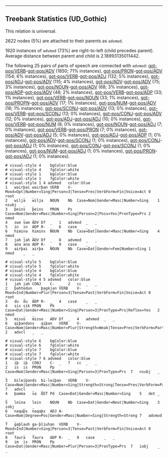 

--------------------------------------------------------------------------------

## Treebank Statistics (UD_Gothic)

This relation is universal.

2622 nodes (5%) are attached to their parents as `advmod`.

1920 instances of `advmod` (73%) are right-to-left (child precedes parent).
Average distance between parent and child is 2.18993135011442.

The following 25 pairs of parts of speech are connected with `advmod`: [got-pos/VERB]()-[got-pos/ADV]() (1850; 71% instances), [got-pos/PRON]()-[got-pos/ADV]() (154; 6% instances), [got-pos/VERB]()-[got-pos/ADJ]() (132; 5% instances), [got-pos/ADJ]()-[got-pos/ADV]() (115; 4% instances), [got-pos/ADV]()-[got-pos/ADV]() (75; 3% instances), [got-pos/NOUN]()-[got-pos/ADV]() (68; 3% instances), [got-pos/ADP]()-[got-pos/ADV]() (48; 2% instances), [got-pos/VERB]()-[got-pos/ADP]() (33; 1% instances), [got-pos/VERB]()-[got-pos/NOUN]() (33; 1% instances), [got-pos/PROPN]()-[got-pos/ADV]() (17; 1% instances), [got-pos/NUM]()-[got-pos/ADV]() (16; 1% instances), [got-pos/SCONJ]()-[got-pos/ADV]() (13; 0% instances), [got-pos/VERB]()-[got-pos/SCONJ]() (13; 0% instances), [got-pos/CONJ]()-[got-pos/ADV]() (12; 0% instances), [got-pos/ADJ]()-[got-pos/ADJ]() (10; 0% instances), [got-pos/VERB]()-[got-pos/NUM]() (8; 0% instances), [got-pos/NOUN]()-[got-pos/ADJ]() (7; 0% instances), [got-pos/VERB]()-[got-pos/PRON]() (7; 0% instances), [got-pos/ADV]()-[got-pos/ADJ]() (5; 0% instances), [got-pos/ADJ]()-[got-pos/ADP]() (1; 0% instances), [got-pos/ADV]()-[got-pos/SCONJ]() (1; 0% instances), [got-pos/CONJ]()-[got-pos/ADJ]() (1; 0% instances), [got-pos/CONJ]()-[got-pos/SCONJ]() (1; 0% instances), [got-pos/NUM]()-[got-pos/ADJ]() (1; 0% instances), [got-pos/PRON]()-[got-pos/ADJ]() (1; 0% instances).


~~~ conllu
# visual-style 4	bgColor:blue
# visual-style 4	fgColor:white
# visual-style 1	bgColor:blue
# visual-style 1	fgColor:white
# visual-style 1 4 advmod	color:blue
1	wairþai	wairþan	VERB	V-	Mood=Opt|Number=Sing|Person=3|Tense=Pres|VerbForm=Fin|Voice=Act	0	root	_	_
2	wilja	wilja	NOUN	Nb	Case=Nom|Gender=Masc|Number=Sing	1	nsubj	_	_
3	þeins	þeins	PRON	Ps	Case=Nom|Gender=Masc|Number=Sing|Person=2|Poss=Yes|PronType=Prs	2	nmod	_	_
4	swe	swe	ADV	Df	_	1	advmod	_	_
5	in	in	ADP	R-	_	6	case	_	_
6	himina	himins	NOUN	Nb	Case=Dat|Gender=Masc|Number=Sing	4	nmod	_	_
7	jah	jah	ADV	Df	_	8	advmod	_	_
8	ana	ana	ADP	R-	_	9	case	_	_
9	airþai	airþa	NOUN	Nb	Case=Dat|Gender=Fem|Number=Sing	1	nmod	_	_

~~~


~~~ conllu
# visual-style 5	bgColor:blue
# visual-style 5	fgColor:white
# visual-style 4	bgColor:blue
# visual-style 4	fgColor:white
# visual-style 4 5 advmod	color:blue
1	jah	jah	CONJ	C-	_	2	cc	_	_
2	þahtedun	þagkjan	VERB	V-	Mood=Ind|Number=Plur|Person=3|Tense=Past|VerbForm=Fin|Voice=Act	0	root	_	_
3	du	du	ADP	R-	_	4	case	_	_
4	sis	sik	PRON	Pk	Case=Dat|Gender=Masc|Number=Sing|Person=3|PronType=Prs|Reflex=Yes	2	nmod	_	_
5	misso	misso	ADV	Df	_	4	advmod	_	_
6	qiþandans	qiþan	VERB	V-	Case=Nom|Gender=Masc|Number=Plur|Strength=Weak|Tense=Pres|VerbForm=Part|Voice=Act	2	advcl	_	_

~~~


~~~ conllu
# visual-style 6	bgColor:blue
# visual-style 6	fgColor:white
# visual-style 7	bgColor:blue
# visual-style 7	fgColor:white
# visual-style 7 6 advmod	color:blue
1	iþ	iþ	CONJ	C-	_	7	cc	_	_
2	is	is	PRON	Pp	Case=Nom|Gender=Masc|Number=Sing|Person=3|PronType=Prs	7	nsubj	_	_
3	bileiþands	bi-leiþan	VERB	V-	Case=Nom|Gender=Masc|Number=Sing|Strength=Strong|Tense=Pres|VerbForm=Part|Voice=Act	7	advcl	_	_
4	þamma	sa	DET	Pd	Case=Dat|Gender=Masc|Number=Sing	5	det	_	_
5	leina	lein	NOUN	Nb	Case=Dat|Gender=Neut|Number=Sing	3	iobj	_	_
6	naqaþs	naqaþs	ADJ	A-	Case=Nom|Degree=Pos|Gender=Masc|Number=Sing|Strength=Strong	7	advmod	_	_
7	gaþlauh	ga-þliuhan	VERB	V-	Mood=Ind|Number=Sing|Person=3|Tense=Past|VerbForm=Fin|Voice=Act	0	root	_	_
8	faura	faura	ADP	R-	_	9	case	_	_
9	im	is	PRON	Pp	Case=Dat|Gender=Masc|Number=Plur|Person=3|PronType=Prs	7	iobj	_	_

~~~


